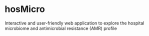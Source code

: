 # hosMicro
Interactive and user-friendly web application to explore the hospital microbiome and antimicrobial resistance (AMR) profile
